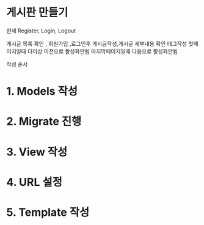 # 게시판 만들기 

현재 Register, Login, Logout

게시글 목록 확인 , 회원가입 ,로그인후 게시글작성,게시글 세부내용 확인
태그작성
첫페이지일때 더이상 이전으로 활성화안됨
마지막페이지일때 다음으로 활성화안됨


작성 순서 
# 1. Models 작성
# 2. Migrate 진행
# 3. View 작성
# 4. URL 설정
# 5. Template 작성 
